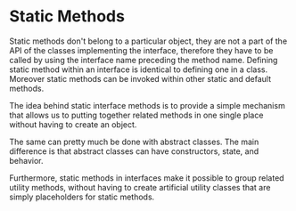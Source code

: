 # Static Methods
Static methods don't belong to a particular object, they are not a part of the API of the classes implementing the interface, therefore they have to be called by using the interface name preceding the method name.
Defining static method within an interface is identical to defining one in a class.
Moreover static methods can be invoked within other static and default methods.

The idea behind static interface methods is to provide a simple mechanism that allows us to putting together related methods in one single place without having to create an object.

The same can pretty much be done with abstract classes. The main difference is that abstract classes can have constructors, state, and behavior.

Furthermore, static methods in interfaces make it possible to group related utility methods, without having to create artificial utility classes that are simply placeholders for static methods.